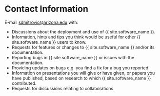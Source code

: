 # Contact Information

E-mail sdmitrovic@arizona.edu with:

* Discussions about the deployment and use of {{ site.software_name }}.
* Information, hints and tips you think would be useful for other
  {{ site.software_name }}  users to know.
* Requests for features or changes to {{ site.software_name }} and/or its
  documentation. 
* Reporting bugs in {{ site.software_name }} or issues with the
  documentation. 
* Providing updates on bugs e.g. you find a fix for a bug you
  reported. 
* Information on presentations you will give or have given, or papers
  you have published, based on research to which 
  {{ site.software_name }} contributed. 
* Requests for discussions relating to collaborations.


